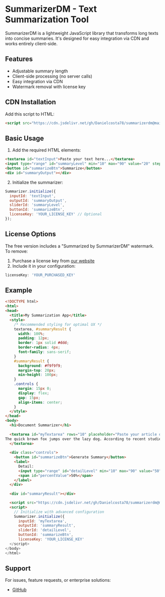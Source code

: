 # SummarizerDM - Text Summarization Tool

SummarizerDM is a lightweight JavaScript library that transforms long texts into concise summaries. It's designed for easy integration via CDN and works entirely client-side.

## Features

- Adjustable summary length
- Client-side processing (no server calls)
- Easy integration via CDN
- Watermark removal with license key

## CDN Installation

Add this script to HTML:

```html
<script src="https://cdn.jsdelivr.net/gh/Danielcosta78/summarizerdm@main/cdn/summarizerdm.js"></script>
```

## Basic Usage

1. Add the required HTML elements:
```html
<textarea id="textInput">Paste your text here...</textarea>
<input type="range" id="summaryLevel" min="10" max="90" value="20" step="10">
<button id="summarizeBtn">Summarize</button>
<div id="summaryOutput"></div>
```

2. Initialize the summarizer:
```javascript
Summarizer.initialize({
  inputId: 'textInput',
  outputId: 'summaryOutput',
  sliderId: 'summaryLevel',
  buttonId: 'summarizeBtn',
  licenseKey: 'YOUR_LICENSE_KEY' // Optional
});
```

## License Options

The free version includes a "Summarized by SummarizerDM" watermark. To remove:

1. Purchase a license key from [our website](#)
2. Include it in your configuration:
```javascript
licenseKey: 'YOUR_PURCHASED_KEY'
```

## Example

```html
<!DOCTYPE html>
<html>
<head>
  <title>My Summarization App</title>
  <style>
    /* Recommended styling for optimal UX */
    textarea, #summaryResult {
      width: 100%;
      padding: 12px;
      border: 1px solid #ddd;
      border-radius: 4px;
      font-family: sans-serif;
    }
    #summaryResult {
      background: #f9f9f9;
      margin-top: 20px;
      min-height: 100px;
    }
    .controls {
      margin: 15px 0;
      display: flex;
      gap: 15px;
      align-items: center;
    }
  </style>
</head>
<body>
  <h1>Document Summarizer</h1>
  
  <textarea id="myTextarea" rows="10" placeholder="Paste your article or document here...">
The quick brown fox jumps over the lazy dog. According to recent studies, foxes demonstrate remarkable adaptability in urban environments. Canine behavior experts note dogs often underestimate fox intelligence. This dynamic illustrates classic predator-prey relationships in modern ecosystems.
  </textarea>
  
  <div class="controls">
    <button id="summarizeBtn">Generate Summary</button>
    <label>
      Detail: 
      <input type="range" id="detailLevel" min="10" max="90" value="50">
      <span id="percentValue">50%</span>
    </label>
  </div>
  
  <div id="summaryResult"></div>

  <script src="https://cdn.jsdelivr.net/gh/Danielcosta78/summarizerdm@main/cdn/summarizerdm.min.js"></script>
  <script>
    // Initialize with advanced configuration
    Summarizer.initialize({
      inputId: 'myTextarea',
      outputId: 'summaryResult',
      sliderId: 'detailLevel',
      buttonId: 'summarizeBtn',
      licenseKey: 'YOUR_LICENSE_KEY'
  </script>
</body>
</html>
```

## Support

For issues, feature requests, or enterprise solutions:
- [GitHub](https://github.com/Danielcosta78/)
